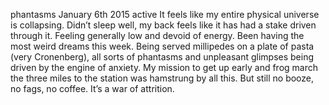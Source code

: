 phantasms
January 6th 2015
active
It feels like my entire physical universe is collapsing. Didn’t sleep well, my back feels like it has had a stake driven through it. Feeling generally low and devoid of energy. Been having the most weird dreams this week. Being served millipedes on a plate of pasta (very Cronenberg), all sorts of phantasms and unpleasant glimpses being driven by the engine of anxiety. My mission to get up early and frog march the three miles to the station was hamstrung by all this. But still no booze, no fags, no coffee. It’s a war of attrition.
